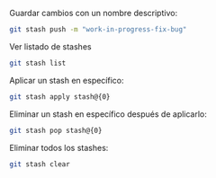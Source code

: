 Guardar cambios con un nombre descriptivo:
```bash
git stash push -m "work-in-progress-fix-bug"
```

Ver listado de stashes
```bash
git stash list
```

Aplicar un stash en específico:
```bash
git stash apply stash@{0}
```

Eliminar un stash en específico después de aplicarlo:
```bash
git stash pop stash@{0}
```

Eliminar todos los stashes:
```bash
git stash clear
```